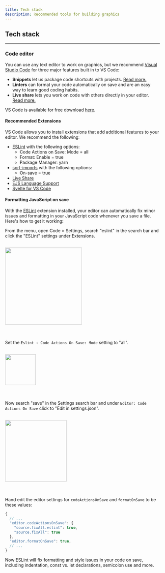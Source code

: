 ```yaml
---
title: Tech stack
description: Recommended tools for building graphics
---
```


## Tech stack

---

### Code editor

You can use any text editor to work on graphics, but we recommend [Visual Studio Code](https://code.visualstudio.com/) for three major features built in to VS Code:

- **Snippets** let us package code shortcuts with projects. [Read more.](https://code.visualstudio.com/docs/editor/userdefinedsnippets)
- **Linters** can format your code automatically on save and are an easy way to learn good coding habits.
- **Live share** lets you work on code with others directly in your editor. [Read more.](https://code.visualstudio.com/blogs/2017/11/15/live-share)

VS Code is available for free download [here](https://code.visualstudio.com/).

#### Recommended Extensions

VS Code allows you to install extensions that add additional features to your editor. We recommend the following:

- [ESLint](https://marketplace.visualstudio.com/items?itemName=dbaeumer.vscode-eslint) with the following options:
  - Code Actions on Save: Mode = all
  - Format: Enable = true
  - Package Manager: yarn
- [sort-imports](https://marketplace.visualstudio.com/items?itemName=amatiasq.sort-imports) with the following options:
  - On-save = true
- [Live Share](https://marketplace.visualstudio.com/items?itemName=MS-vsliveshare.vsliveshare)
- [EJS Language Support](https://marketplace.visualstudio.com/items?itemName=DigitalBrainstem.javascript-ejs-support)
- [Svelte for VS Code](https://marketplace.visualstudio.com/items?itemName=svelte.svelte-vscode)

#### Formatting JavaScript on save

With the [ESLint](https://marketplace.visualstudio.com/items?itemName=dbaeumer.vscode-eslint) extension installed, your editor can automatically fix minor issues and formatting in your JavaScript code whenever you save a file. Here's how to get it working:

From the menu, open Code > Settings, search "eslint" in the search bar and click the "ESLint" settings under Extensions.

<img src="https://user-images.githubusercontent.com/2772078/107580486-886a7a00-6bee-11eb-916b-563fa9098b61.png" style="height: 250px; margin: 1rem auto 2.25rem;" />

Set the `Eslint › Code Actions On Save: Mode` setting to "all".

<img src="https://user-images.githubusercontent.com/2772078/107580104-fe221600-6bed-11eb-8f65-454130789fd0.png" style="height: 100px; margin: 1rem auto 2.25rem;" />

Now search "save" in the Settings search bar and under `Editor: Code Actions On Save` click to "Edit in settings.json".

<img src="https://user-images.githubusercontent.com/2772078/107580783-0464c200-6bef-11eb-89fc-6fa140badf67.png" style="height: 200px; margin: 1rem auto 2.25rem;" />

Hand edit the editor settings for `codeActionsOnSave` and `formatOnSave` to be these values:

```javascript
{
  // ...
  "editor.codeActionsOnSave": {
    "source.fixAll.eslint": true,
    "source.fixAll": true
  },
  "editor.formatOnSave": true,
  // ...
}
```

Now ESLint will fix formatting and style issues in your code on save, including indentation, const vs. let declarations, semicolon use and more.
